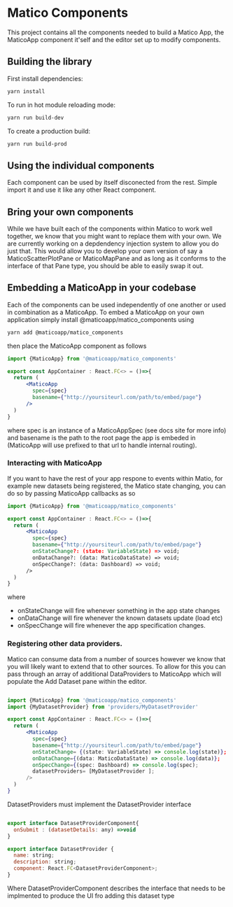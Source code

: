# Matico Components 

This project contains all the components needed to build a Matico App, the MaticoApp component it'self and the editor set up to modify components.

## Building the library 

First install dependencies:

```sh
yarn install
```

To run in hot module reloading mode:

```sh
yarn run build-dev
```

To create a production build:

```sh
yarn run build-prod
```

## Using the individual components 

Each component can be used by itself disconected from the rest. Simple import it and use it like any other React component. 

## Bring your own components 

While we have built each of the components within Matico to work well together, we know that you might want to replace them with your own. We are currently working on a depdendency injection system to allow you do just that. This would allow you to develop your own version of say a MaticoScatterPlotPane or MaticoMapPane and as long as it conforms to the interface of that Pane type, you should be able to easily swap it out.

## Embedding a MaticoApp in your codebase 

Each of the components can be used independently of one another or used in combination as a MaticoApp. To embed a MaticoApp on your own application simply install @maticoapp/matico\_components using 

```bash
yarn add @maticoapp/matico_components
```

then place the MaticoApp component as follows 

```jsx
import {MaticoApp} from '@maticoapp/matico_components'

export const AppContainer : React.FC<> = ()=>{
  return (
      <MaticoApp 
        spec={spec}
        basename={"http://yoursiteurl.com/path/to/embed/page"}
      />
  )
}
```
where spec is an instance of a MaticoAppSpec (see docs site for more info) and basename is the path to the root page the app is embeded in (MaticoApp will use prefixed to that url to handle internal routing).


### Interacting with MaticoApp
If you want to have the rest of your app respone to events within Matio, for example new datasets being registered, the Matico state changing, you can do so by passing MaticoApp callbacks as so 


```jsx
import {MaticoApp} from '@maticoapp/matico_components'

export const AppContainer : React.FC<> = ()=>{
  return (
      <MaticoApp 
        spec={spec}
        basename={"http://yoursiteurl.com/path/to/embed/page"}
        onStateChange?: (state: VariableState) => void;
        onDataChange?: (data: MaticoDataState) => void;
        onSpecChange?: (data: Dashboard) => void;
      />
  )
}
```

where 

- onStateChange will fire whenever something in the app state changes
- onDataChange will fire whenever the known datasets update (load etc)
- onSpecChange will fire whenever the app specification changes.

### Registering other data providers.

Matico can consume data from a number of sources however we know that you will likely want to extend that to other sources. To allow for this you can pass through an array of additional DataProviders to MaticoApp which will populate the Add Dataset pane within the editor.  



```jsx 

import {MaticoApp} from '@maticoapp/matico_components'
import {MyDatasetProvider} from 'providers/MyDatasetProvider'

export const AppContainer : React.FC<> = ()=>{
  return (
      <MaticoApp 
        spec={spec}
        basename={"http://yoursiteurl.com/path/to/embed/page"}
        onStateChange= {(state: VariableState) => console.log(state)};
        onDataChange={(data: MaticoDataState) => console.log(data)};
        onSpecChange={(spec: Dashboard) => console.log(spec);
        datasetProviders= [MyDatasetProvider ]; 
      />
  )
}
```

DatasetProviders must implement the DatasetProvider interface 

```jsx

export interface DatasetProviderComponent{
  onSubmit : (datasetDetails: any) =>void
}

export interface DatasetProvider {
  name: string;
  description: string;
  component: React.FC<DatasetProviderComponent>;
}
```

Where DatasetProviderComponent describes the interface that needs to be implmented to produce the UI fro adding this dataset type 

```jsx

```

